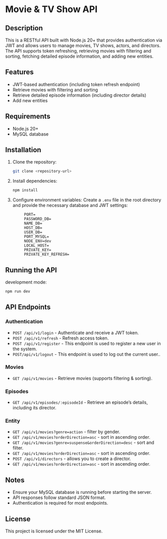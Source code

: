 # Movie & TV Show API

## Description
This is a RESTful API built with Node.js 20+ that provides authentication via JWT and allows users to manage movies, TV shows, actors, and directors. The API supports token refreshing, retrieving movies with filtering and sorting, fetching detailed episode information, and adding new entities.

## Features
- JWT-based authentication (including token refresh endpoint)
- Retrieve movies with filtering and sorting
- Retrieve detailed episode information (including director details)
- Add new entities

## Requirements
- Node.js 20+
- MySQL database

## Installation

1. Clone the repository:
   ```sh
   git clone <repository-url>
   ```

2. Install dependencies:
   ```sh
   npm install
   ```

3. Configure environment variables:
   Create a `.env` file in the root directory and provide the necessary database and JWT settings:
   ```env
        PORT=
        PASSWORD_DB=
        NAME_DB=
        HOST_DB=
        USER_DB=
        PORT_MYSQL=
        NODE_ENV=dev
        LOCAL_HOST=
        PRIVATE_KEY= 
        PRIVATE_KEY_REFRESH= 
   ```

## Running the API

development mode:
```sh
npm run dev
```

## API Endpoints

### Authentication
- `POST /api/v1/login` - Authenticate and receive a JWT token.
- `POST /api/v1/refresh` - Refresh access token.
- `POST /api/v1/register` - This endpoint is used to register a new user in the system.
- `POST/api/v1/logout` - This endpoint is used to log out the current user..

### Movies
- `GET /api/v1/movies` - Retrieve movies (supports filtering & sorting).

### Episodes
- `GET /api/v1/episodes/:episodeId` - Retrieve an episode’s details, including its director.

### Entity

- `GET /api/v1/movies?genre=action` - filter by gender.
- `GET /api/v1/movies?orderDirection=asc` -  sort in ascending order.
- `GET /api/v1/movies?genre=suspense&orderDirection=desc` -  sort and filter.
- `GET /api/v1/movies?orderDirection=asc` -  sort in ascending order.
- `POST /api/v1/directors` -  allows you to create a director.
- `GET /api/v1/movies?orderDirection=asc` -  sort in ascending order.

## Notes
- Ensure your MySQL database is running before starting the server.
- API responses follow standard JSON format.
- Authentication is required for most endpoints.

## License
This project is licensed under the MIT License.

